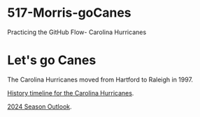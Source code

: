 # 517-Morris-goCanes
Practicing the GitHub Flow- Carolina Hurricanes
# Let's go Canes



The Carolina Hurricanes moved from Hartford to Raleigh in 1997. 

[History timeline for the Carolina Hurricanes](https://historytimelines.co/timeline/carolina-hurricanes-nhl).

[2024 Season Outlook](https://historytimelines.co/timeline/carolina-hurricanes-nhl).
